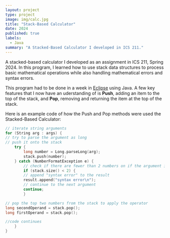 ```yaml
---
layout: project
type: project
image: img/calc.jpg
title: "Stack-Based Calculator"
date: 2024
published: true
labels:
  - Java
summary: "A Stacked-Based Calculator I developed in ICS 211."
---
```


A stacked-based calculator I developed as an assignment in ICS 211, Spring 2024. In this program, I learned how to use stack data structures to process basic mathematical operations while also handling mathematical errors and syntax errors. 

This program had to be done in a week in [Eclipse](https://eclipseide.org/) using Java. A few key features that I now have an uderstanding of is <b>Push</b>, adding an item to the top of the stack, and <b>Pop</b>, removing and returning the item at the top of the stack. 

Here is an example code of how the Push and Pop methods were used the Stacked-Based Calculator:

```cpp
// iterate string arguments
for (String arg : args) {
// try to parse the argument as long
// push it onto the stack
	try {
		long number = Long.parseLong(arg);
		stack.push(number);
	} catch (NumberFormatException e) {
		// check if there are fewer than 2 numbers on if the argument is not a number
		if (stack.size() < 2) {
		// append "syntax error" to the result
		result.append("syntax error\n");
		// continue to the next argument
		continue;
		}

// pop the top two numbers from the stack to apply the operator
long secondOperand = stack.pop();
long firstOperand = stack.pop();

//code continues
	}
}
```
